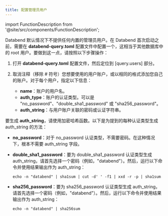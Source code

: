 ```yaml
---
title: 配置管理员用户
---
```

import FunctionDescription from '@site/src/components/FunctionDescription';

<FunctionDescription description="引入版本：v1.1.75"/>

Databend 默认情况下不提供任何内置的管理员用户。在 Databend 首次启动之前，需要在 **databend-query.toml** 配置文件中配置一个，这相当于其他数据库中的 root 用户。要做到这一点，请按照以下步骤操作：

1. 打开 **databend-query.toml** 配置文件，然后定位到 [query.users] 部分。

2. 取消注释（移除 # 符号）您想要使用的用户账户，或以相同的格式添加您自己的账户。对于每个用户，指定以下信息：
    - **name**：账户的用户名。
    - **auth_type**：账户的认证类型。可以是 "no_password"、"double_sha1_password" 或 "sha256_password"。
    - **auth_string**：与用户账户关联的密码或认证字符串。

要生成 **auth_string**，请使用加密哈希函数。以下是为提到的每种认证类型生成 auth_string 的方法：

- **no_password**：对于 no_password 认证类型，不需要密码。在这种情况下，根本不需要 auth_string 字段。

- **double_sha1_password**：要为 double_sha1_password 认证类型生成 auth_string，请首先选择一个密码（例如，"databend"）。然后，运行以下命令并使用结果输出作为 auth_string：

  ```shell
  echo -n "databend" | sha1sum | cut -d' ' -f1 | xxd -r -p | sha1sum
  ```

- **sha256_password**：要为 sha256_password 认证类型生成 auth_string，请首先选择一个密码（例如，"databend"）。然后，运行以下命令并使用结果输出作为 auth_string：

  ```shell
  echo -n "databend" | sha256sum
  ```